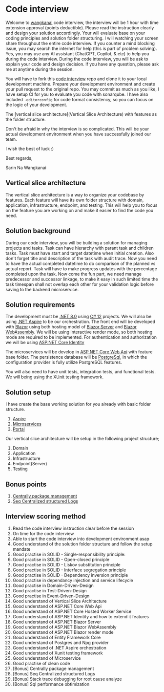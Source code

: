 # Code interview

Welcome to [wangkanai](https://github.com/wangkanai) code interview, the interview will be 1 hour with time extension approval (points deductible). 
Please read the instruction clearly and design your solution accordingly. 
Your will evaluate base on your coding principles and solution folder structuring. 
I will watching your screen share throughout the entire code interview. 
If you counter a mind blocking issue, you may search the internet for help (this is part of problem solving).
Yes, you may use any AI assistant (ChatGPT, Copilot, & etc) to help you during the code interview.
During the code interview, you will be ask to explain your code and design decision.
If you have any question, please ask me at anytime during the session.

You will have to fork this [code interview](https://github.com/wangkanai/interview/fork) repo and clone it to your local development machine. 
Prepare your development environment and create your pull request to the original repo. 
You may commit as much as you like, I have setup CI for you to evaluate you code with sonarqube. 
I have also included `.editorconfig` for code format consistency, so you can focus on the logic of your development.

The [vertical slice architecture](Vertical Slice Architecture) with features as the folder structure.

Don't be afraid in why the interview is so complicated.
This will be your actual development environment when you have successfully joined our team.

I wish the best of luck :)

Best regards,

Sarin Na Wangkanai

## Vertical slice architecture

The vertical slice architecture is a way to organize your codebase by features. 
Each feature will have its own folder structure with domain, application, infrastructure, endpoint, and testing. 
This will help you to focus on the feature you are working on and make it easier to find the code you need.

## Solution background

During our code interview, you will be building a solution for managing projects and tasks. 
Task can have hierarchy with parant task and children tasks. 
Task must have start and target datetime when initial creation. 
Also don't forget title and description of the task with audit trace. 
Now you need to have the actual completed datetime to do comparison of the planned vs actual report. 
Task will have to make progress updates with the percentage completed upon the task. 
Now come the fun part, we need manage predecessor and successor linkage, 
to make it easy in such limited time the task timespan shall not overlap each other for your validation logic before saving to the backend microservice.

## Solution requirements

The development must be [.NET 8.0](https://learn.microsoft.com/en-us/dotnet/core/whats-new/dotnet-8/overview) using [C# 12](https://learn.microsoft.com/en-us/dotnet/csharp/whats-new/csharp-12) projects. 
We will also be using [.NET Aspire](https://learn.microsoft.com/en-us/dotnet/aspire/fundamentals/app-host-overview) to be our orchestration. 
The front end will be developed with [Blazor](https://learn.microsoft.com/en-us/aspnet/core/blazor/?view=aspnetcore-8.0) using both hosting model of [Blazor Server](https://learn.microsoft.com/en-us/aspnet/core/blazor/hosting-models?view=aspnetcore-8.0#blazor-server) and [Blazor WebAssembly](https://learn.microsoft.com/en-us/aspnet/core/blazor/hosting-models?view=aspnetcore-8.0#blazor-webassembly). 
We will be using interactive render mode, so both hosting mode are required to be implemented.
For authentication and authorization we will be using [ASP.NET Core Identity](https://learn.microsoft.com/en-us/aspnet/core/security/authentication/identity?view=aspnetcore-8.0)

The microservices will be develop in [ASP.NET Core Web Api](https://learn.microsoft.com/en-us/aspnet/core/tutorials/first-web-api?view=aspnetcore-8.0&tabs=visual-studio) with feature base folder. 
The persistence database will be [PostgreSql](https://www.postgresql.org/), 
in which the configuration provider is fully utilize PostgreSQL features.

You will also need to have unit tests, integration tests, and functional tests. 
We will being using the [XUnit](https://xunit.net/) testing framework.

## Solution setup

I have create the base working solution for you already with basic folder structure.

1. [Aspire](Aspire)
2. [Microservices](Microservices)
3. [Portal](Portal)

Our vertical slice architecture will be setup in the following project structure;

1. Domain
2. Application
3. Infrastructure
4. Endpoint(Server)
5. Testing

## Bonus points

1. [Centrally package management](https://learn.microsoft.com/en-us/nuget/consume-packages/central-package-management)
2. [Seq Centralized structured Logs](https://datalust.co/seq)
      
## Interview scoring method

1. Read the code interview instruction clear before the session
2. On time for the code interview
3. Able to start the code interview into development environment asap
4. Good understand of the solution folder structure and follow the setup mandate
5. Good practise in SOLID - Single-responsibility principle:
6. Good practise in SOLID - Open–closed principle
7. Good practise in SOLID - Liskov substitution principle
8. Good practise in SOLID - Interface segregation principle
9. Good practise in SOLID - Dependency inversion principle
10. Good practise in dependancy injection and service lifecycle
11. Good practise in Domain-Driven-Design
12. Good practise in Test-Driven-Design
13. Good practise in Event-Driven-Design
14. Good understand of Vertical Slice Architecture
15. Good understand of ASP.NET Core Web Api
16. Good understand of ASP.NET Core Hosted Worker Service
17. Good understand of ASP.NET Identity and how to extend it features
18. Good understand of ASP.NET Blazor Server
19. Good understand of ASP.NET Blazor WebAssembly
20. Good understand of ASP.NET Blazor render mode
21. Good understand of Entity Framework Core
22. Good understand of Postgres and Npg provider
23. Good understand of .NET Aspire orchestration
24. Good understand of Xunit testing framework
25. Good understand of Microservice
26. Good practise of clean code
27. [Bonus] Centrally package management
28. [Bonus] Seq Centralized structured Logs
29. [Bonus] Stack trace debugging for root cause analyze
30. [Bonus] Sql performance obtimization

